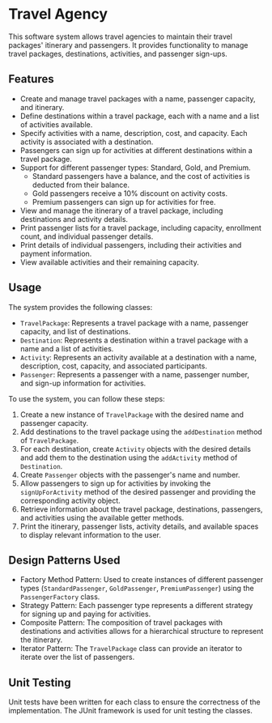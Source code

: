 # Travel Agency

This software system allows travel agencies to maintain their travel packages' itinerary and passengers. It provides functionality to manage travel packages, destinations, activities, and passenger sign-ups.

## Features

- Create and manage travel packages with a name, passenger capacity, and itinerary.
- Define destinations within a travel package, each with a name and a list of activities available.
- Specify activities with a name, description, cost, and capacity. Each activity is associated with a destination.
- Passengers can sign up for activities at different destinations within a travel package.
- Support for different passenger types: Standard, Gold, and Premium.
  - Standard passengers have a balance, and the cost of activities is deducted from their balance.
  - Gold passengers receive a 10% discount on activity costs.
  - Premium passengers can sign up for activities for free.
- View and manage the itinerary of a travel package, including destinations and activity details.
- Print passenger lists for a travel package, including capacity, enrollment count, and individual passenger details.
- Print details of individual passengers, including their activities and payment information.
- View available activities and their remaining capacity.

## Usage

The system provides the following classes:

- `TravelPackage`: Represents a travel package with a name, passenger capacity, and list of destinations.
- `Destination`: Represents a destination within a travel package with a name and a list of activities.
- `Activity`: Represents an activity available at a destination with a name, description, cost, capacity, and associated participants.
- `Passenger`: Represents a passenger with a name, passenger number, and sign-up information for activities.

To use the system, you can follow these steps:

1. Create a new instance of `TravelPackage` with the desired name and passenger capacity.
2. Add destinations to the travel package using the `addDestination` method of `TravelPackage`.
3. For each destination, create `Activity` objects with the desired details and add them to the destination using the `addActivity` method of `Destination`.
4. Create `Passenger` objects with the passenger's name and number.
5. Allow passengers to sign up for activities by invoking the `signUpForActivity` method of the desired passenger and providing the corresponding activity object.
6. Retrieve information about the travel package, destinations, passengers, and activities using the available getter methods.
7. Print the itinerary, passenger lists, activity details, and available spaces to display relevant information to the user.

## Design Patterns Used

- Factory Method Pattern: Used to create instances of different passenger types (`StandardPassenger`, `GoldPassenger`, `PremiumPassenger`) using the `PassengerFactory` class.
- Strategy Pattern: Each passenger type represents a different strategy for signing up and paying for activities.
- Composite Pattern: The composition of travel packages with destinations and activities allows for a hierarchical structure to represent the itinerary.
- Iterator Pattern: The `TravelPackage` class can provide an iterator to iterate over the list of passengers.

## Unit Testing

Unit tests have been written for each class to ensure the correctness of the implementation. The JUnit framework is used for unit testing the classes.
